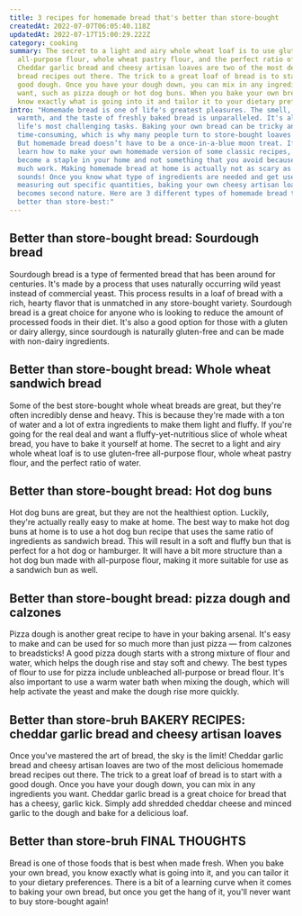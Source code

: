 ```yaml
---
title: 3 recipes for homemade bread that's better than store-bought
createdAt: 2022-07-07T06:05:40.118Z
updatedAt: 2022-07-17T15:00:29.222Z
category: cooking
summary: The secret to a light and airy whole wheat loaf is to use gluten-free
  all-purpose flour, whole wheat pastry flour, and the perfect ratio of water.
  Cheddar garlic bread and cheesy artisan loaves are two of the most delicious
  bread recipes out there. The trick to a great loaf of bread is to start with a
  good dough. Once you have your dough down, you can mix in any ingredients you
  want, such as pizza dough or hot dog buns. When you bake your own bread, you
  know exactly what is going into it and tailor it to your dietary preferences.
intro: "Homemade bread is one of life's greatest pleasures. The smell, the
  warmth, and the taste of freshly baked bread is unparalleled. It's also one of
  life's most challenging tasks. Baking your own bread can be tricky and
  time-consuming, which is why many people turn to store-bought loaves instead.
  But homemade bread doesn’t have to be a once-in-a-blue moon treat. If you
  learn how to make your own homemade version of some classic recipes, it will
  become a staple in your home and not something that you avoid because it’s too
  much work. Making homemade bread at home is actually not as scary as it
  sounds! Once you know what type of ingredients are needed and get used to
  measuring out specific quantities, baking your own cheesy artisan loaves
  becomes second nature. Here are 3 different types of homemade bread that are
  better than store-best:"
---
```


## Better than store-bought bread: Sourdough bread

Sourdough bread is a type of fermented bread that has been around for centuries. It's made by a process that uses naturally occurring wild yeast instead of commercial yeast. This process results in a loaf of bread with a rich, hearty flavor that is unmatched in any store-bought variety.
Sourdough bread is a great choice for anyone who is looking to reduce the amount of processed foods in their diet. It's also a good option for those with a gluten or dairy allergy, since sourdough is naturally gluten-free and can be made with non-dairy ingredients.

## Better than store-bought bread: Whole wheat sandwich bread

Some of the best store-bought whole wheat breads are great, but they're often incredibly dense and heavy. This is because they're made with a ton of water and a lot of extra ingredients to make them light and fluffy. If you're going for the real deal and want a fluffy-yet-nutritious slice of whole wheat bread, you have to bake it yourself at home. The secret to a light and airy whole wheat loaf is to use gluten-free all-purpose flour, whole wheat pastry flour, and the perfect ratio of water.

## Better than store-bought bread: Hot dog buns

Hot dog buns are great, but they are not the healthiest option. Luckily, they're actually really easy to make at home. The best way to make hot dog buns at home is to use a hot dog bun recipe that uses the same ratio of ingredients as sandwich bread.
This will result in a soft and fluffy bun that is perfect for a hot dog or hamburger. It will have a bit more structure than a hot dog bun made with all-purpose flour, making it more suitable for use as a sandwich bun as well.

## Better than store-bought bread: pizza dough and calzones

Pizza dough is another great recipe to have in your baking arsenal. It's easy to make and can be used for so much more than just pizza — from calzones to breadsticks! A good pizza dough starts with a strong mixture of flour and water, which helps the dough rise and stay soft and chewy. The best types of flour to use for pizza include unbleached all-purpose or bread flour. It's also important to use a warm water bath when mixing the dough, which will help activate the yeast and make the dough rise more quickly.

## Better than store-bruh BAKERY RECIPES: cheddar garlic bread and cheesy artisan loaves
Once you've mastered the art of bread, the sky is the limit! Cheddar garlic bread and cheesy artisan loaves are two of the most delicious homemade bread recipes out there. The trick to a great loaf of bread is to start with a good dough. Once you have your dough down, you can mix in any ingredients you want.
Cheddar garlic bread is a great choice for bread that has a cheesy, garlic kick. Simply add shredded cheddar cheese and minced garlic to the dough and bake for a delicious loaf.

## Better than store-bruh FINAL THOUGHTS

Bread is one of those foods that is best when made fresh. When you bake your own bread, you know exactly what is going into it, and you can tailor it to your dietary preferences. There is a bit of a learning curve when it comes to baking your own bread, but once you get the hang of it, you'll never want to buy store-bought again!
